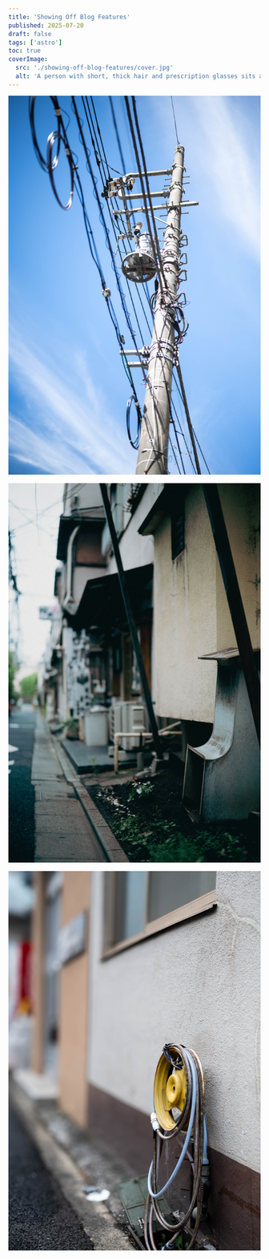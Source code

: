 ```yaml
---
title: 'Showing Off Blog Features'
published: 2025-07-20
draft: false
tags: ['astro']
toc: true
coverImage:
  src: './showing-off-blog-features/cover.jpg'
  alt: 'A person with short, thick hair and prescription glasses sits at an organized workstation, using a magnification app to navigate a webpage. Their posture is proper and relaxed. On the desk: a computer, a mouse, a large desk lamp and a small notebook.'
---
```

![](_assets/DSC_0612%205.jpg)

![](_assets/DSC_0609.jpg)

![](_assets/DSC_0607.jpg)

